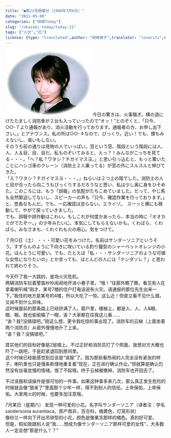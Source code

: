 ```yaml
---
title: "●第21号掲載分（1998年7月6日）"
date: "2011-05-08"
categories: ["岡崎Today"]
slug: "/okazaki-today/today-21"
tags: ["火灾","花"]
license: {type: "translated",author: "岡崎律子",translator: "loveritz",reproduced-url: "http://www.ne.jp/asahi/okazaki/book/today/today21.html",reproduced-website: "岡崎律子Book"}
---
```


[![today20](./images/today20.jpg)](./images/today20.jpg)今日の驚きは、火事騒ぎ。横の道にけたたましく消防車が２台も入っていったので”オッ！”とのぞくと、「只今、○○-７より通報があり、消火活動を行っております。通報者の方、お申し出下さい。」とアナウンス。私の所は○○-４なので、びっくり。近い！でも、煙もみえないし、臭いもしない。  
そのうち前の通りは見物の人でいっぱい。窓という窓、階段という階段には人、人、人＆目、目、目だ。私ものぞいてみると、えっ？！みんながこっちを見てる・・・。「へ？私？ワタシ？チガイマスヨ。」と思い引っ込むと、もっと驚いたことにハシゴ車のクレーン（消防士２人乗ってる）が窓の外にスルスルと伸びてきた。  
「え？ワタシ？チガイマスヨ・・・。」ねらいは２つ上の階でした。消防士の人と目が合ったら向こうもびっくりするだろうなと思い、私は少し奥に身をひそめた。このころには、もう「誤報」の気配がたちこめていました。だって、やじ馬も全然緊迫してないし、スピーカーの声も「只今、確認作業を行っております。」と、悠長なもんだ。でも、一応確認は怠らない。エライゾ。　スーッと横にも移動して、やがて戻っていきました。  
でも、誤報や誤作動はこわい。もしこれが何度かあったら、本当の時に「オオカミがでたぞー。」の少年みたいに、本気にしてもらえないかも。くわばら、くわばら。みなさまも、くれぐれも火の用心。気をつけて。  

  
７月○日（土） ・・・可愛い花をみつけた。名前はサンダーソニアというそう。すずらんのように下向きに咲いている釣り鐘型のシャーベットオレンジの小花。ほんとうに可愛い。でも、たとえば「私・・・サンダーソニアのような可憐な女性になりたいの」とか言っても、ほとんどの人には「ナンダソレ？」と思われて終わりそう。  

  
今天吓了我一大跳的，是场火灾危机。  
两辆消防车拉着警笛吵吵闹闹地开进小巷子里，“哦！”往窗外瞧了瞧，看见有人在拿着喇叭喊“刚才，某号7楼的住户打电话说有火灾。请通报的那位先生出来一下。”我住的地方是某号的4楼，所以大吃了一惊。这么近！但是又看不见什么烟，又闻不到什么异味。  
这时候屋前的那条路上已经挤满了人。窗户里，楼梯上，都是人、人、人&眼、眼、眼。我也偷偷瞄了一眼，诶？大家都在往我这儿看……  
“诶？我?没搞错吧。”刚这么想，更令我吃惊的事出现了。消防车的云梯（上面坐着两个消防员）从窗外慢慢地升了上来。  
“诶？我？没搞错吧。”  

  
其实他们的目标好像是2层楼上。不过正好和消防员打了个照面，我想对方大概也吓了一跳吧，于是赶紧退回到房间里。  
这个时候已经能感觉到应该是“误报”了。因为那些看热闹的人完全没有紧张的样子，喇叭里也只是慢条斯理地重复着“现在，正在进行确认作业。”但就算是确认仍然没有丝毫怠慢的情绪。很了不起哦。终于云梯被撤掉，消防车也开回去了。  

  
不过误报和误操作是很可怕的一件事。如果这种事多来几次，那么真正发生危险的时候就会像“狼来了”里面那个少年一样，得不到别人的信任。上帝保佑，上帝保佑。大家用火的时候，也要多加注意哦。  

  
7月某日（星期六） 发现一种可爱的小花。名字叫サンダーソニア（译者注：学名sandersonia aurantiaca，原产南非，百合科，橘黄色，灯笼形状）  
像铃兰一样向下开出吊钟型的小花，颜色是像果冻那样的橘色。真的好可爱。  
但是，假如我跟别人说“我……想成为像サンダーソニア那样可爱的女性”，大多数人一定会想“那是什么丫？”
